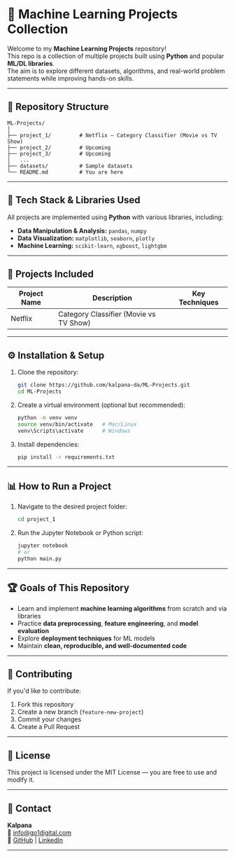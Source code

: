 # 🧠 Machine Learning Projects Collection

Welcome to my **Machine Learning Projects** repository!  
This repo is a collection of multiple projects built using **Python** and popular **ML/DL libraries**.  
The aim is to explore different datasets, algorithms, and real-world problem statements while improving hands-on skills.

---

## 📂 Repository Structure
```
ML-Projects/
│
├── project_1/         # Netflix — Category Classifier (Movie vs TV Show)
├── project_2/         # Upcoming
├── project_3/         # Upcoming
│   ...
├── datasets/          # Sample datasets 
└── README.md          # You are here
```

---

## 🚀 Tech Stack & Libraries Used
All projects are implemented using **Python** with various libraries, including:

- **Data Manipulation & Analysis:** `pandas`, `numpy`
- **Data Visualization:** `matplotlib`, `seaborn`, `plotly`
- **Machine Learning:** `scikit-learn`, `xgboost`, `lightgbm`

---

## 📌 Projects Included
| Project Name | Description | Key Techniques |
|--------------|-------------|----------------|
| Netflix | Category Classifier (Movie vs TV Show) |




---

## ⚙️ Installation & Setup
1. Clone the repository:
   ```bash
   git clone https://github.com/kalpana-da/ML-Projects.git
   cd ML-Projects
   ```

2. Create a virtual environment (optional but recommended):
   ```bash
   python -m venv venv
   source venv/bin/activate   # Mac/Linux
   venv\Scripts\activate      # Windows
   ```

3. Install dependencies:
   ```bash
   pip install -r requirements.txt
   ```

---

## 📊 How to Run a Project
1. Navigate to the desired project folder:
   ```bash
   cd project_1
   ```
2. Run the Jupyter Notebook or Python script:
   ```bash
   jupyter notebook
   # or
   python main.py
   ```

---

## 🏆 Goals of This Repository
- Learn and implement **machine learning algorithms** from scratch and via libraries
- Practice **data preprocessing**, **feature engineering**, and **model evaluation**
- Explore **deployment techniques** for ML models
- Maintain **clean, reproducible, and well-documented code**

---

## 🤝 Contributing
If you'd like to contribute:
1. Fork this repository
2. Create a new branch (`feature-new-project`)
3. Commit your changes
4. Create a Pull Request

---

## 📜 License
This project is licensed under the MIT License — you are free to use and modify it.

---

## 📧 Contact
**Kalpana**  
📩 info@go1digital.com  
🔗 [GitHub](https://github.com/kalpana-da/) | [LinkedIn](https://www.linkedin.com/in/skalpana/)

---
